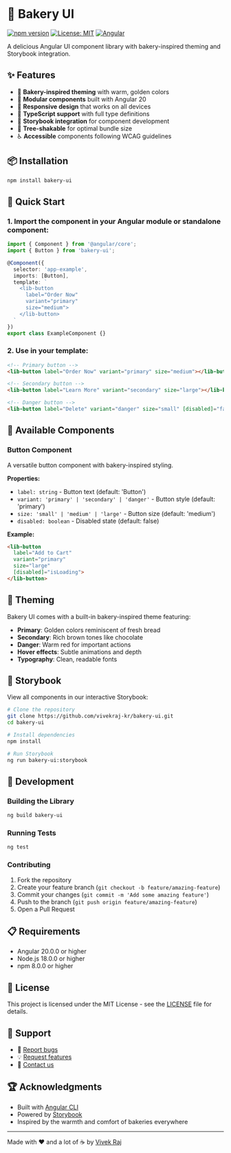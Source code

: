 # 🥖 Bakery UI

[![npm version](https://badge.fury.io/js/bakery-ui.svg)](https://badge.fury.io/js/bakery-ui)
[![License: MIT](https://img.shields.io/badge/License-MIT-yellow.svg)](https://opensource.org/licenses/MIT)
[![Angular](https://img.shields.io/badge/Angular-20.0.0-red.svg)](https://angular.io/)

A delicious Angular UI component library with bakery-inspired theming and Storybook integration.

## ✨ Features

- 🎨 **Bakery-inspired theming** with warm, golden colors
- 🧩 **Modular components** built with Angular 20
- 📱 **Responsive design** that works on all devices
- 🔧 **TypeScript support** with full type definitions
- 📖 **Storybook integration** for component development
- 🎯 **Tree-shakable** for optimal bundle size
- ♿ **Accessible** components following WCAG guidelines

## 📦 Installation

```bash
npm install bakery-ui
```

## 🚀 Quick Start

### 1. Import the component in your Angular module or standalone component:

```typescript
import { Component } from '@angular/core';
import { Button } from 'bakery-ui';

@Component({
  selector: 'app-example',
  imports: [Button],
  template: `
    <lib-button 
      label="Order Now" 
      variant="primary" 
      size="medium">
    </lib-button>
  `
})
export class ExampleComponent {}
```

### 2. Use in your template:

```html
<!-- Primary button -->
<lib-button label="Order Now" variant="primary" size="medium"></lib-button>

<!-- Secondary button -->
<lib-button label="Learn More" variant="secondary" size="large"></lib-button>

<!-- Danger button -->
<lib-button label="Delete" variant="danger" size="small" [disabled]="false"></lib-button>
```

## 🧩 Available Components

### Button Component

A versatile button component with bakery-inspired styling.

**Properties:**
- `label: string` - Button text (default: 'Button')
- `variant: 'primary' | 'secondary' | 'danger'` - Button style (default: 'primary')
- `size: 'small' | 'medium' | 'large'` - Button size (default: 'medium')
- `disabled: boolean` - Disabled state (default: false)

**Example:**
```html
<lib-button 
  label="Add to Cart" 
  variant="primary" 
  size="large"
  [disabled]="isLoading">
</lib-button>
```

## 🎨 Theming

Bakery UI comes with a built-in bakery-inspired theme featuring:

- **Primary**: Golden colors reminiscent of fresh bread
- **Secondary**: Rich brown tones like chocolate
- **Danger**: Warm red for important actions
- **Hover effects**: Subtle animations and depth
- **Typography**: Clean, readable fonts

## 📖 Storybook

View all components in our interactive Storybook:

```bash
# Clone the repository
git clone https://github.com/vivekraj-kr/bakery-ui.git
cd bakery-ui

# Install dependencies
npm install

# Run Storybook
ng run bakery-ui:storybook
```

## 🔧 Development

### Building the Library

```bash
ng build bakery-ui
```

### Running Tests

```bash
ng test
```

### Contributing

1. Fork the repository
2. Create your feature branch (`git checkout -b feature/amazing-feature`)
3. Commit your changes (`git commit -m 'Add some amazing feature'`)
4. Push to the branch (`git push origin feature/amazing-feature`)
5. Open a Pull Request

## 📋 Requirements

- Angular 20.0.0 or higher
- Node.js 18.0.0 or higher
- npm 8.0.0 or higher

## 📄 License

This project is licensed under the MIT License - see the [LICENSE](LICENSE) file for details.

## 🤝 Support

- 🐛 [Report bugs](https://github.com/vivekraj-kr/bakery-ui/issues)
- 💡 [Request features](https://github.com/vivekraj-kr/bakery-ui/issues)
- 📧 [Contact us](mailto:vivekrajkr.mail@gmail.com)

## 🏆 Acknowledgments

- Built with [Angular CLI](https://angular.io/cli)
- Powered by [Storybook](https://storybook.js.org/)
- Inspired by the warmth and comfort of bakeries everywhere

---

Made with ❤️ and a lot of ☕ by [Vivek Raj](https://github.com/vivekraj-kr)
